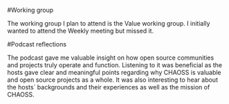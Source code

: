 #Working group

The working group I plan to attend is the Value working group. I initially wanted to attend the Weekly meeting but missed it.

#Podcast reflections

The podcast gave me valuable insight on how open source communities and projects truly operate and function. Listening to it was beneficial as the hosts gave clear and meaningful points regarding why CHAOSS is valuable and open source projects as a whole.
It was also interesting to hear about the hosts` backgrounds and their experiences as well as the mission of CHAOSS.

